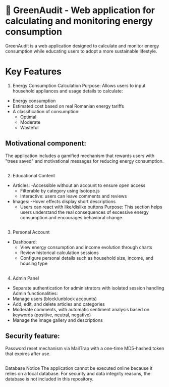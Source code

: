 # 🌱 GreenAudit - Web application for calculating and monitoring energy consumption

GreenAudit is a web application designed to calculate and monitor energy consumption while educating users to adopt a more sustainable lifestyle.
# Key Features
1. Energy Consumption Calculation
Purpose: Allows users to input household appliances and usage details to calculate:
- Energy consumption
- Estimated cost based on real Romanian energy tariffs
- A classification of consumption:
  - Optimal
  - Moderate
  - Wasteful
## Motivational component: ##
The application includes a gamified mechanism that rewards users with "trees saved" and motivational messages for reducing energy consumption.
##
2. Educational Content
- Articles:
  -Accessible without an account to ensure open access
  - Filterable by category using Isotope.js
  - Interactive: users can leave comments and reviews
- Images:
  -Hover effects display short descriptions
  - Users can react with like/dislike buttons
Purpose: This section helps users understand the real consequences of excessive energy consumption and encourages behavioral change.
##
3. Personal Account
- Dashboard:
  - View energy consumption and income evolution through charts
  - Review historical calculation sessions
  - Configure personal details such as household size, income, and housing type
##
4. Admin Panel
- Separate authentication for administrators with isolated session handling
Admin functionalities:
- Manage users (block/unblock accounts)
- Add, edit, and delete articles and categories
- Moderate comments, with automatic sentiment analysis based on keywords (positive, neutral, negative)
- Manage the image gallery and descriptions
## Security feature: ## 
Password reset mechanism via MailTrap with a one-time MD5-hashed token that expires after use.

##
Database Notice
The application cannot be executed online because it relies on a local database. For security and data integrity reasons, the database is not included in this repository.
